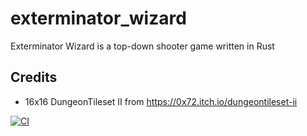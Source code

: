 # exterminator_wizard
Exterminator Wizard is a top-down shooter game written in Rust

## Credits
* 16x16 DungeonTileset II from https://0x72.itch.io/dungeontileset-ii

[![CI](https://github.com/algrym/exterminator_wizard/actions/workflows/ci.yaml/badge.svg)](https://github.com/algrym/exterminator_wizard/actions/workflows/ci.yaml)
